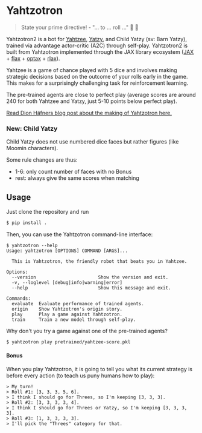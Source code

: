 # Yahtzotron

> State your prime directive! - "... to ... roll ..." 🤖 🎲

Yahtzotron2 is a bot for [Yahtzee](https://en.wikipedia.org/wiki/Yahtzee), [Yatzy](https://en.wikipedia.org/wiki/Yatzy), and Child Yatzy (sv: Barn Yatzy), trained via advantage actor-critic (A2C) through self-play. Yahtzotron2 is built from Yahtzotron implemented through the JAX library ecosystem ([JAX](https://github.com/google/jax) + [flax](https://github.com/deepmind/dm-haiku) + [optax](https://github.com/deepmind/optax) + [rlax](https://github.com/deepmind/rlax)).

Yahtzee is a game of chance played with 5 dice and involves making strategic decisions based on the outcome of your rolls early in the game. This makes for a surprisingly challenging task for reinforcement learning.

The pre-trained agents are close to perfect play (average scores are around 240 for both Yahtzee and Yatzy, just 5-10 points below perfect play).

[Read Dion Häfners blog post about the making of Yahtzotron here.](https://dionhaefner.github.io/2021/04/yahtzotron-learning-to-play-yahtzee-with-advantage-actor-critic/)

### New: Child Yatzy
Child Yatzy does not use numbered dice faces but rather figures (like Moomin characters).

Some rule changes are thus:
* 1-6: only count number of faces with no Bonus
* rest: always give the same scores when matching

## Usage

Just clone the repository and run

```bash
$ pip install .
```

Then, you can use the Yahtzotron command-line interface:

```
$ yahtzotron --help
Usage: yahtzotron [OPTIONS] COMMAND [ARGS]...

  This is Yahtzotron, the friendly robot that beats you in Yahtzee.

Options:
  --version                       Show the version and exit.
  -v, --loglevel [debug|info|warning|error]
  --help                          Show this message and exit.

Commands:
  evaluate  Evaluate performance of trained agents.
  origin    Show Yahtzotron's origin story.
  play      Play a game against Yahtzotron.
  train     Train a new model through self-play.
```

Why don't you try a game against one of the pre-trained agents?

```bash
$ yahtzotron play pretrained/yahtzee-score.pkl
```

#### Bonus

When you play Yahtzotron, it is going to tell you what its current strategy is before every action (to teach us puny humans how to play):

```
> My turn!
> Roll #1: [3, 3, 3, 5, 6].
> I think I should go for Threes, so I'm keeping [3, 3, 3].
> Roll #2: [3, 3, 3, 3, 4].
> I think I should go for Threes or Yatzy, so I'm keeping [3, 3, 3, 3].
> Roll #3: [1, 3, 3, 3, 3].
> I'll pick the "Threes" category for that.
```

